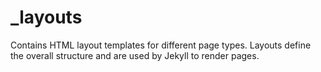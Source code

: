 # _layouts

Contains HTML layout templates for different page types. Layouts define the overall structure and are used by Jekyll to render pages.
